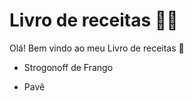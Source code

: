 # Livro de receitas :man_cook:

Olá! Bem vindo ao meu Livro de receitas :wave:

- Strogonoff de Frango

- Pavê